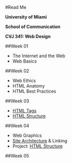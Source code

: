 #Read Me

**University of Miami**

**School of Communication**

**CVJ 341: Web Design**

##Week 01
- The Internet and the Web
- Web Basics

##Week 02
- Web Ethics
- HTML Anatomy
- HTML Best Practices

##Week 03
- [HTML Tags](https://github.com/thegeekprof/web-page-sample)
- [HTML Structure](https://github.com/thegeekprof/html-structure)

##Week 04
- Web Graphics
- [Site Architecture](https://github.com/thegeekprof/site-architecture) & Linking
- Project: [HTML Structure](https://github.com/thegeekprof/project-structure)

##Week 05
